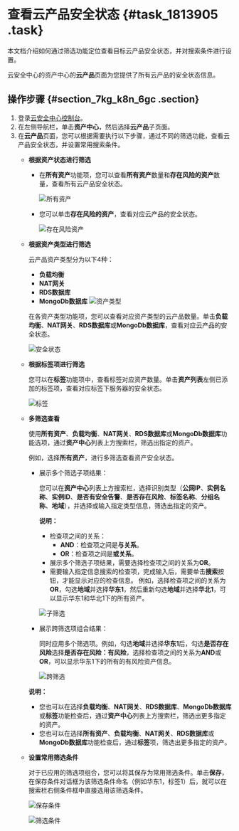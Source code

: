 # 查看云产品安全状态 {#task_1813905 .task}

本文档介绍如何通过筛选功能定位查看目标云产品安全状态，并对搜索条件进行设置。

云安全中心的资产中心的**云产品**页面为您提供了所有云产品的安全状态信息。

## 操作步骤 {#section_7kg_k8n_6gc .section}

1.  登录[云安全中心控制台](https://yundun.console.aliyun.com/?p=sas)。
2.  在左侧导航栏，单击**资产中心**，然后选择**云产品**子页面。
3.  在**云产品**页面，您可以根据需要执行以下步骤，通过不同的筛选功能，查看云产品安全状态，并设置常用搜索条件。 
    -   **根据资产状态进行筛选** 
        -   在**所有资产**功能项，您可以查看**所有资产**数量和**存在风险的资产**数量，查看所有云产品安全状态。

            ![所有资产](http://static-aliyun-doc.oss-cn-hangzhou.aliyuncs.com/assets/img/1436595/156706786456884_zh-CN.png)

        -   您可以单击**存在风险的资产**，查看对应云产品的安全状态。

            ![存在风险资产](http://static-aliyun-doc.oss-cn-hangzhou.aliyuncs.com/assets/img/1436595/156706786456888_zh-CN.png)

    -   **根据资产类型进行筛选** 

        云产品资产类型分为以下4种：

        -   **负载均衡**
        -   **NAT网关**
        -   **RDS数据库**
        -   **MongoDb数据库**
        ![资产类型](http://static-aliyun-doc.oss-cn-hangzhou.aliyuncs.com/assets/img/1436595/156706786456895_zh-CN.png)

        在各资产类型功能项，您可以查看对应资产类型的云产品数量。单击**负载均衡**、**NAT网关**、**RDS数据库**或**MongoDb数据库**，查看对应云产品的安全状态。

        ![安全状态](http://static-aliyun-doc.oss-cn-hangzhou.aliyuncs.com/assets/img/1436595/156706786456902_zh-CN.png)

    -   **根据标签项进行筛选** 

        您可以在**标签**功能项中，查看标签对应资产数量。单击**资产列表**左侧已添加的标签项，查看对应标签下服务器的安全状态。

        ![标签](http://static-aliyun-doc.oss-cn-hangzhou.aliyuncs.com/assets/img/1436595/156706786456905_zh-CN.png)

    -   **多筛选查看** 

        使用**所有资产**、**负载均衡**、**NAT网关**、**RDS数据库**或**MongoDb数据库**功能选项，通过**资产中心**列表上方搜索栏，筛选出指定的资产。

        例如，选择**所有资产**，进行多筛选查看资产安全状态。

        -   展示多个筛选子项结果：

            您可以在**资产中心**列表上方搜索栏，选择识别类型（**公网IP**、**实例名称**、**实例ID**、**是否有安全告警**、**是否存在风险**、**标签名称**、**分组名称**、**地域**），并选择或输入指定类型信息，筛选出指定的资产。

            **说明：** 

            -   检查项之间的关系：
                -   **AND**：检查项之间是**与关系**。
                -   **OR**：检查项之间是**或关系**。
            -   展示多个筛选子项结果，需要选择检查项之间的关系为**OR**。
            -   需要输入指定信息搜索的检查项，完成输入后，需要单击**搜索**按钮，才能显示对应的检查信息。
            例如，选择检查项之间的关系为**OR**，勾选**地域**并选择**华东1**，然后重新勾选**地域**并选择**华北1**，可以显示华东1和华北1下的所有资产。

            ![子筛选](http://static-aliyun-doc.oss-cn-hangzhou.aliyuncs.com/assets/img/1436595/156706786556911_zh-CN.png)

        -   展示跨筛选项组合结果：

            同时应用多个筛选项。例如，勾选**地域**并选择**华东1**后，勾选**是否存在风险**选择**是否存在风险：有风险**，选择检查项之间的关系为**AND**或**OR**，可以显示华东1下的所有的有风险资产信息。

            ![跨筛选](http://static-aliyun-doc.oss-cn-hangzhou.aliyuncs.com/assets/img/1436595/156706786556913_zh-CN.png)

        **说明：** 

        -   您也可以在选择**负载均衡**、**NAT网关**、**RDS数据库**、**MongoDb数据库**或**标签**功能检查后，通过**资产中心**列表上方搜索栏，筛选出更多指定的资产。
        -   您也可以在选择**所有资产**、**负载均衡**、**NAT网关**、**RDS数据库**或**MongoDb数据库**功能检查后，通过**标签**项，筛选出更多指定的资产。
    -   **设置常用筛选条件** 

        对于已应用的筛选项组合，您可以将其保存为常用筛选条件。单击**保存**，在保存条件对话框为该筛选条件命名（例如华东1，标签1）后，就可以在搜索栏右侧条件框中直接选用该筛选条件。

        ![保存条件](http://static-aliyun-doc.oss-cn-hangzhou.aliyuncs.com/assets/img/1436595/156706786556919_zh-CN.png)

        ![筛选条件](http://static-aliyun-doc.oss-cn-hangzhou.aliyuncs.com/assets/img/1436595/156706786556921_zh-CN.png)


